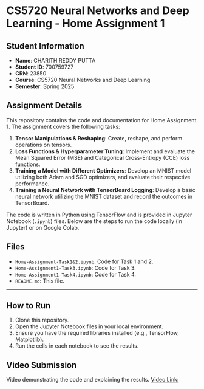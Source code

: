 # CS5720 Neural Networks and Deep Learning - Home Assignment 1

## Student Information

- **Name**: CHARITH REDDY PUTTA
- **Student ID**: 700759727
- **CRN**: 23850
- **Course**: CS5720 Neural Networks and Deep Learning
- **Semester**: Spring 2025

## Assignment Details

This repository contains the code and documentation for Home Assignment 1. The assignment covers the following tasks:

1. **Tensor Manipulations & Reshaping**: Create, reshape, and perform operations on tensors.
2. **Loss Functions & Hyperparameter Tuning**: Implement and evaluate the Mean Squared Error (MSE) and Categorical Cross-Entropy (CCE) loss functions.
3. **Training a Model with Different Optimizers**: Develop an MNIST model utilizing both Adam and SGD optimizers, and evaluate their respective performance.
4. **Training a Neural Network with TensorBoard Logging**: Develop a basic neural network utilizing the MNIST dataset and record the outcomes in TensorBoard.

The code is written in Python using TensorFlow and is provided in Jupyter Notebook (`.ipynb`) files. Below are the steps to run the code locally (in Jupyter) or on Google Colab.

## Files

- `Home-Assignment-Task1&2.ipynb`: Code for Task 1 and 2.
- `Home-Assignment1-Task3.ipynb`: Code for Task 3.
- `Home-Assignment1-Task4.ipynb`: Code for Task 4.
- `README.md`: This file.

---

## How to Run

1. Clone this repository.
2. Open the Jupyter Notebook files in your local environment.
3. Ensure you have the required libraries installed (e.g., TensorFlow, Matplotlib).
4. Run the cells in each notebook to see the results.

## Video Submission

Video demonstrating the code and explaining the results.
[Video Link:](https://drive.google.com/file/d/1Mai0Bgw7XACAvEDTjXm6MW9cjQCTgLsm/view?usp=drive_link)
